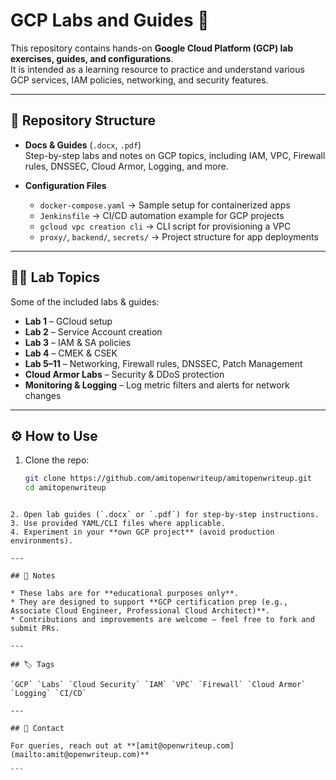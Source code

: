 
# GCP Labs and Guides 🚀

This repository contains hands-on **Google Cloud Platform (GCP) lab exercises, guides, and configurations**.  
It is intended as a learning resource to practice and understand various GCP services, IAM policies, networking, and security features.

---

## 📂 Repository Structure

- **Docs & Guides** (`.docx`, `.pdf`)  
  Step-by-step labs and notes on GCP topics, including IAM, VPC, Firewall rules, DNSSEC, Cloud Armor, Logging, and more.  

- **Configuration Files**  
  - `docker-compose.yaml` → Sample setup for containerized apps  
  - `Jenkinsfile` → CI/CD automation example for GCP projects  
  - `gcloud vpc creation cli` → CLI script for provisioning a VPC  
  - `proxy/`, `backend/`, `secrets/` → Project structure for app deployments  

---

## 🧑‍💻 Lab Topics

Some of the included labs & guides:
- **Lab 1** – GCloud setup  
- **Lab 2** – Service Account creation  
- **Lab 3** – IAM & SA policies  
- **Lab 4** – CMEK & CSEK  
- **Lab 5–11** – Networking, Firewall rules, DNSSEC, Patch Management  
- **Cloud Armor Labs** – Security & DDoS protection  
- **Monitoring & Logging** – Log metric filters and alerts for network changes  

---

## ⚙️ How to Use

1. Clone the repo:
   ```bash
   git clone https://github.com/amitopenwriteup/amitopenwriteup.git
   cd amitopenwriteup
````

2. Open lab guides (`.docx` or `.pdf`) for step-by-step instructions.
3. Use provided YAML/CLI files where applicable.
4. Experiment in your **own GCP project** (avoid production environments).

---

## 📌 Notes

* These labs are for **educational purposes only**.
* They are designed to support **GCP certification prep (e.g., Associate Cloud Engineer, Professional Cloud Architect)**.
* Contributions and improvements are welcome – feel free to fork and submit PRs.

---

## 🏷️ Tags

`GCP` `Labs` `Cloud Security` `IAM` `VPC` `Firewall` `Cloud Armor` `Logging` `CI/CD`

---

## 📧 Contact

For queries, reach out at **[amit@openwriteup.com](mailto:amit@openwriteup.com)**

```
